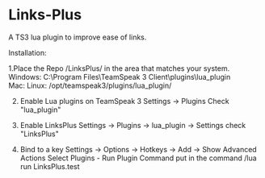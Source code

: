 Links-Plus
==========

A TS3 lua plugin to improve ease of links.

Installation:

1.Place the Repo /LinksPlus/ in the area that matches your system.
    Windows: C:\Program Files\TeamSpeak 3 Client\plugins\lua_plugin\
    Mac: 
    Linux: /opt/teamspeak3/plugins/lua_plugin/

2. Enable Lua plugins on TeamSpeak 3
    Settings -> Plugins
    Check "lua_plugin"

3. Enable LinksPlus
    Settings -> Plugins -> lua_plugin -> Settings
    check "LinksPlus"

4. Bind to a key
    Settings -> Options -> Hotkeys -> Add -> Show Advanced Actions
    Select Plugins - Run Plugin Command
    put in the command /lua run LinksPlus.test

